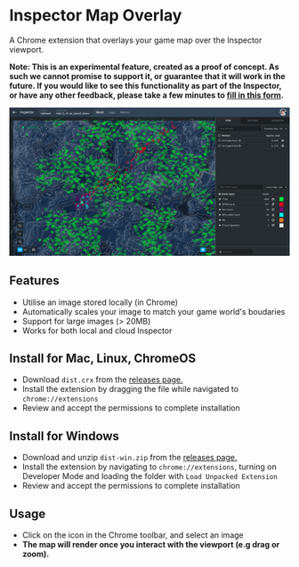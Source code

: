 # Inspector Map Overlay

A Chrome extension that overlays your game map over the Inspector viewport.

**Note: This is an experimental feature, created as a proof of concept. As such we cannot promise to support it, or guarantee that it will work in the future. If you would like to see this functionality as part of the Inspector, or have any other feedback, please take a few minutes to [fill in this form](https://goo.gl/forms/jWNcIhohgaUn1W5w2).**

![Map Overlay Screenshot](img/demo.png)

## Features

* Utilise an image stored locally (in Chrome)
* Automatically scales your image to match your game world's boudaries
* Support for large images (> 20MB)
* Works for both local and cloud Inspector

## Install for Mac, Linux, ChromeOS
* Download `dist.crx` from the [releases page.](https://github.com/spatialos/inspector-map-overlay/releases)
* Install the extension by dragging the file while navigated to `chrome://extensions`
* Review and accept the permissions to complete installation

## Install for Windows
* Download and unzip `dist-win.zip` from the [releases page.](https://github.com/spatialos/inspector-map-overlay/releases)
* Install the extension by navigating to `chrome://extensions`, turning on Developer Mode and loading the folder with `Load Unpacked Extension`
* Review and accept the permissions to complete installation

## Usage
* Click on the icon in the Chrome toolbar, and select an image
* **The map will render once you interact with the viewport (e.g drag or zoom).**
